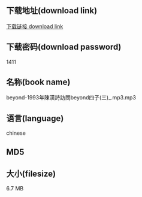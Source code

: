 ## 下载地址(download link)
[下载链接 download link](https://voluble-croquembouche-d321dc.netlify.app/?s=beyond-1993%E5%B9%B4%E9%99%B3%E6%BC%A2%E8%A9%A9%E8%A8%AA%E5%95%8Fbeyond%E5%9B%9B%E5%AD%90%28%E4%B8%89%29_.mp3)

## 下载密码(download password)
1411

## 名称(book name)
beyond-1993年陳漢詩訪問beyond四子(三)_.mp3.mp3

## 语言(language)
chinese

## MD5


## 大小(filesize)
6.7 MB
